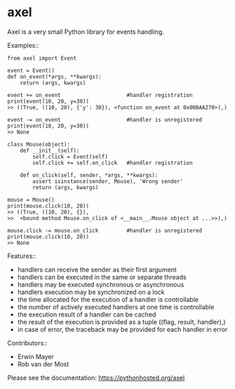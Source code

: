 # axel

Axel is a very small Python library for events handling. 

Examples::

    from axel import Event
    
    event = Event()
    def on_event(*args, **kwargs):
        return (args, kwargs)
    
    event += on_event                     #handler registration
    print(event(10, 20, y=30))        
    >> ((True, ((10, 20), {'y': 30}), <function on_event at 0x00BAA270>),)
    
    event -= on_event                     #handler is unregistered
    print(event(10, 20, y=30))     
    >> None
    
    class Mouse(object):
        def __init__(self):
            self.click = Event(self)
            self.click += self.on_click   #handler registration
    
        def on_click(self, sender, *args, **kwargs):
            assert isinstance(sender, Mouse), 'Wrong sender'
            return (args, kwargs)
    
    mouse = Mouse()
    print(mouse.click(10, 20))
    >> ((True, ((10, 20), {}),
    >>  <bound method Mouse.on_click of <__main__.Mouse object at ...>>),)
    
    mouse.click -= mouse.on_click         #handler is unregistered
    print(mouse.click(10, 20))
    >> None
 
Features::

  - handlers can receive the sender as their first argument
  - handlers can be executed in the same or separate threads
  - handlers may be executed synchronous or asynchronous
  - handlers execution may be synchronized on a lock
  - the time allocated for the execution of a handler is controllable
  - the number of actively executed handlers at one time is controllable
  - the execution result of a handler can be cached 
  - the result of the execution is provided as a tuple ((flag, result, handler),)
  - in case of error, the traceback may be provided for each handler in error

Contributors::

  - Erwin Mayer <traderwin at gmail dot com>
  - Rob van der Most <Rob at rmsoft dot nl>

Please see the documentation: https://pythonhosted.org/axel
